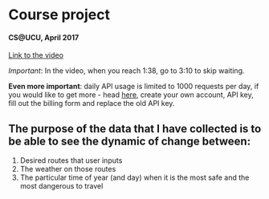 # Course project
#### CS@UCU, April 2017
[Link to the video](https://drive.google.com/file/d/0B_gnQgqymmRjU0dhZ1M3bkZPeE0/view?usp=sharing)

_Important_: In the video, when you reach 1:38, go to 3:10 to skip waiting.

**Even more important**: daily API usage is limited to 1000 requests per day, if you would like to get more - head [here](https://darksky.net/dev/register), create your own account, API key, fill out the billing form and replace the old API key.

## The purpose of the data that I have collected is to be able to see the dynamic of change between:
1. Desired routes that user inputs
2. The weather on those routes
3. The particular time of year (and day) when it is the most safe and the most dangerous to travel

